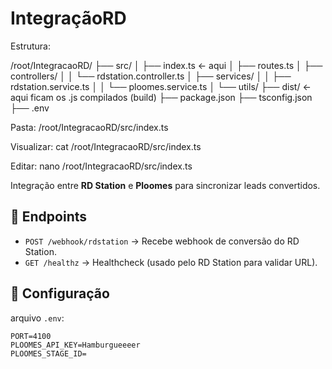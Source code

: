 # IntegraçãoRD

Estrutura:

/root/IntegracaoRD/
├── src/
│   ├── index.ts   ← aqui
│   ├── routes.ts
│   ├── controllers/
│   │   └── rdstation.controller.ts
│   ├── services/
│   │   ├── rdstation.service.ts
│   │   └── ploomes.service.ts
│   └── utils/
├── dist/          ← aqui ficam os .js compilados (build)
├── package.json
├── tsconfig.json
├── .env

Pasta:
/root/IntegracaoRD/src/index.ts

Visualizar:
cat /root/IntegracaoRD/src/index.ts

Editar:
nano /root/IntegracaoRD/src/index.ts



Integração entre **RD Station** e **Ploomes** para sincronizar leads convertidos.

## 🚀 Endpoints

- `POST /webhook/rdstation` → Recebe webhook de conversão do RD Station.
- `GET /healthz` → Healthcheck (usado pelo RD Station para validar URL).

## 🔑 Configuração

arquivo `.env`:

```env
PORT=4100
PLOOMES_API_KEY=Hamburgueeeer
PLOOMES_STAGE_ID=

